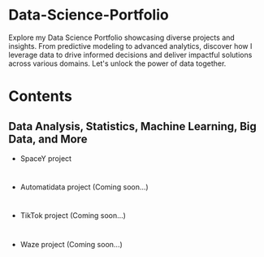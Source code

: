 # Data-Science-Portfolio
Explore my Data Science Portfolio showcasing diverse projects and insights. From predictive modeling to advanced analytics, discover how I leverage data to drive informed decisions and deliver impactful solutions across various domains. Let's unlock the power of data together. 
 


# Contents
## Data Analysis, Statistics, Machine Learning, Big Data, and More

  - SpaceY project
      
#
  - Automatidata project (Coming soon...)
#
  - TikTok project (Coming soon...)
# 
  - Waze project (Coming soon...)
